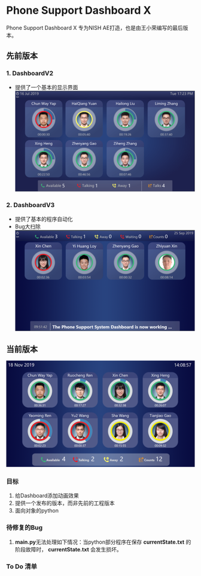 # Phone Support Dashboard X

 Phone Support Dashboard X 专为NISH AE打造，也是由王小荣编写的最后版本。

## 先前版本

### 1. DashboardV2

- 提供了一个基本的显示界面
![V2](/Resources/DashboardV2.png)

### 2. DashboardV3

- 提供了基本的程序自动化
- Bug大扫除
![V3](/Resources/DashboardV3.png)

## 当前版本

![DashboardX](Resources/DashboardX.png)

### 目标

1. 给Dashboard添加动画效果
2. 提供一个发布的版本，而非先前的工程版本
3. 面向对象的python

### 待修复的Bug

1. **main.py**无法处理如下情况：当python部分程序在保存 **currentState.txt** 的阶段故障时， **currentState.txt** 会发生损坏。

### **To Do** 清单
